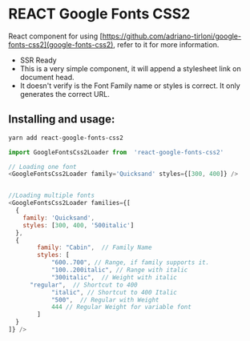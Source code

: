 # REACT Google Fonts CSS2

React component for using [https://github.com/adriano-tirloni/google-fonts-css2](google-fonts-css2), refer to it for more information.

- SSR Ready
- This is a very simple component, it will append a stylesheet link on document head.
- It doesn't verify is the Font Family name or styles is correct. It only generates the correct URL.
    
## Installing and usage:

```bash 
yarn add react-google-fonts-css2
```

```javascript
import GoogleFontsCss2Loader from  'react-google-fonts-css2'

// Loading one font
<GoogleFontsCss2Loader family='Quicksand' styles={[300, 400]} /> 


//Loading multiple fonts
<GoogleFontsCss2Loader families={[
  {
    family: 'Quicksand',
    styles: [300, 400, '500italic']
  },
  {
		family: "Cabin",  // Family Name
		styles: [
			"600..700", // Range, if family supports it.
			"100..200italic", // Range with italic
			"300italic",  // Weight with italic
      "regular",  // Shortcut to 400
			"italic", // Shortcut to 400 Italic
			"500",  // Regular with Weight
			444 // Regular Weight for variable font
		]
  }
]} /> 


```
